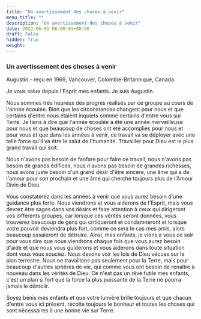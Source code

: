 ```yaml
---
title: "Un avertissement des choses à venir"
menu_title: ""
description: "Un avertissement des choses à venir"
date: 2022-06-01 06:00:01+00:80
draft: False
hidden: True
weight:
---
```

### Un avertissement des choses à venir

Augustin - reçu en 1969, Vancouver, Colombie-Britannique, Canada.

Je vous salue depuis l'Esprit mes enfants. Je suis Augustin.

Nous sommes très heureux des progrès réalisés par ce groupe au cours de l'année écoulée. Bien que les circonstances changent pour nous et que certains d'entre nous étaient inquiets comme certains d'entre vous sur Terre. Je tiens à dire que l'année écoulée a été une année merveilleuse pour nous et que beaucoup de choses ont été accomplies pour nous et pour vous et que dans les années à venir, ce travail va se déployer avec une telle force qu'il va être le salut de l'humanité. Travailler pour Dieu est le plus grand travail qui soit.

Nous n'avons pas besoin de fanfare pour faire ce travail, nous n'avons pas besoin de grands édifices, nous n'avons pas besoin de grandes richesses, nous avons juste besoin d'un grand désir d'être sincère, une âme qui a de l'amour pour son prochain et une âme qui cherche toujours plus de l'Amour Divin de Dieu.

Vous constaterez dans les années à venir que vous aurez besoin d'une guidance plus forte. Nous viendrons et vous aiderons de l'Esprit, mais vous devrez être sages dans vos désirs et faire attention à ceux qui dirigeront vos différents groupes, car lorsque ces vérités seront données, vous trouverez beaucoup de gens qui critiqueront et condamneront et lorsque votre pouvoir deviendra plus fort, comme ce sera le cas mes amis, alors beaucoup essaieront de détruire. Ainsi, mes enfants, je viens à vous ce soir pour vous dire que nous viendrons chaque fois que vous aurez besoin d'aide et que nous vous guiderons et vous aiderons dans toute situation dont vous vous souciez. Nous devons voir les lois de Dieu vécues sur le plan terrestre. Nous ne travaillons pas seulement pour la Terre, mais pour beaucoup d'autres sphères de vie, qui comme vous ont besoin de renaître à nouveau dans les vérités de Dieu. Ce n'est pas un rêve futile mes enfants, c'est un plan si fort que la force la plus puissante de la Terre ne pourra jamais le démolir.

Soyez bénis mes enfants et que votre lumière brille toujours et que chacun d'entre vous ici présent, récolte toujours le bonheur et toutes les choses qui sont nécessaires à une bonne vie sur Terre.
